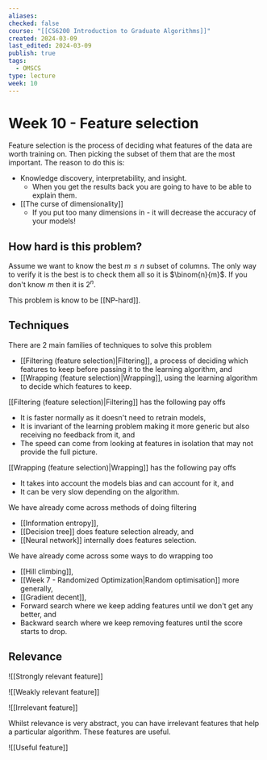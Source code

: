 ```yaml
---
aliases: 
checked: false
course: "[[CS6200 Introduction to Graduate Algorithms]]"
created: 2024-03-09
last_edited: 2024-03-09
publish: true
tags:
  - OMSCS
type: lecture
week: 10
---
```

# Week 10 - Feature selection

Feature selection is the process of deciding what features of the data are worth training on. Then picking the subset of them that are the most important. The reason to do this is:
- Knowledge discovery, interpretability, and insight. 
	- When you get the results back you are going to have to be able to explain them.
- [[The curse of dimensionality]]
	- If you put too many dimensions in - it will decrease the accuracy of your models!

## How hard is this problem?

Assume we want to know the best $m \leq n$ subset of columns. The only way to verify it is the best is to check them all so it is $\binom{n}{m}$. If you don't know $m$ then it is $2^n$. 

This problem is know to be [[NP-hard]].

## Techniques

There are 2 main families of techniques to solve this problem
- [[Filtering (feature selection)|Filtering]], a process of deciding which features to keep before passing it to the learning algorithm, and
- [[Wrapping (feature selection)|Wrapping]], using the learning algorithm to decide which features to keep.

[[Filtering (feature selection)|Filtering]] has the following pay offs
- It is faster normally as it doesn't need to retrain models, 
- It is invariant of the learning problem making it more generic but also receiving no feedback from it, and 
- The speed can come from looking at features in isolation that may not provide the full picture.

[[Wrapping (feature selection)|Wrapping]] has the following pay offs
- It takes into account the models bias and can account for it, and
- It can be very slow depending on the algorithm. 

We have already come across methods of doing filtering
- [[Information entropy]],
- [[Decision tree]] does feature selection already, and
- [[Neural network]] internally does features selection.

We have already come across some ways to do wrapping too
- [[Hill climbing]],
- [[Week 7 - Randomized Optimization|Random optimisation]] more generally,
- [[Gradient decent]],
- Forward search where we keep adding features until we don't get any better, and
- Backward search where we keep removing features until the score starts to drop.

## Relevance

![[Strongly relevant feature]]

![[Weakly relevant feature]]

![[Irrelevant feature]]

Whilst relevance is very abstract, you can have irrelevant features that help a particular algorithm. These features are useful.

![[Useful feature]]